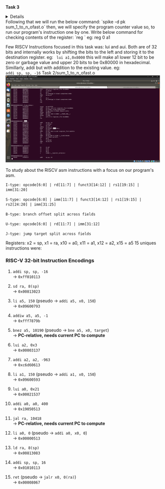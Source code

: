 **Task 3**  
<details> To run the same command used earlier with a small modification. 

`riscv64-unknown-elf-gcc -Ofast -mabi=lp64 -march=rv64i -o sum_1_to_n_ofast.o sum_1_to_n.c`  
now, after that we will run the objdump command used earlier piped with less in the new tab

`riscv64-unknown-elf-objdump -d sum_1_to_n.o | less ` (one which was compiled with fast optimization) It is recommended to change the object file name for each optimization, initially for understanding purposes
</details>
Following that we will run the below command:  
`spike -d pk sum_1_to_n_ofast.o`
then, we will specify the program counter value so, to run our program's instruction one by one.
Write below command for checking contents of the register:  
`reg <x0> <alias>`
eg: reg 0 a1 

Few RISCV Instructions focused in this task was:
lui and aui.
Both are of 32 bits and internally works by shifting the bits to the left and storing it to the destination register.
eg:
` lui a1,0x8000`
this will make a1 lower 12 bit to be zero or garbage value and upper 20 bits to be 0x80000 in hexadecimal. Simillarly, addi but with addition to the existing value.
eg:  
`addi sp, sp, -16`
Task 2/sum_1_to_n_ofast.o
<img src="https://github.com/KapoorAkshit18/vsd-riscv/blob/main/Task%202%2Fo1.png" alt="Alt text" width="1000">

  
To study about the RISCV asm instructions with a focus on our program's asm.
```
I-type: opcode[6:0] | rd[11:7] | funct3[14:12] | rs1[19:15] | imm[31:20]

S-type: opcode[6:0] | imm[11:7] | funct3[14:12] | rs1[19:15] | rs2[24:20] | imm[31:25]

B-type: branch offset split across fields

U-type: opcode[6:0] | rd[11:7] | imm[31:12]

J-type: jump target split across fields
```

Registers: x2 = sp, x1 = ra, x10 = a0, x11 = a1, x12 = a2, x15 = a5
15 uniques instructions were:

<!-- addi sp,sp,-16    
adds content of sp wit negative 16 and stores the result in sp.  
32 bit instruction code:  

sd ra,8(sp)    

li a5,150    

addiw a5,a5,-1  

bnez a5,10190    

lui a2,0x3    

addi a2,a2,-963  

li a1,150  

lui a0,0x21  

addi a0,a0,400  

jal ra,10418  

li a0,0  

ld ra,8(sp)  

 addi sp,sp,16    
 
 ret  -->
### RISC-V 32-bit Instruction Encodings

1. `addi sp, sp, -16`  
   → `0xff010113`

2. `sd ra, 8(sp)`  
   → `0x00813023`

3. `li a5, 150` (pseudo → `addi a5, x0, 150`)  
   → `0x09600793`

4. `addiw a5, a5, -1`  
   → `0xfff7879b`

5. `bnez a5, 10190` (pseudo → `bne a5, x0, target`)  
   → **PC-relative, needs current PC to compute**

6. `lui a2, 0x3`  
   → `0x00003137`

7. `addi a2, a2, -963`  
   → `0xc6d60613`

8. `li a1, 150` (pseudo → `addi a1, x0, 150`)  
   → `0x09600593`

9. `lui a0, 0x21`  
   → `0x00021537`

10. `addi a0, a0, 400`  
    → `0x19050513`

11. `jal ra, 10418`  
    → **PC-relative, needs current PC to compute**

12. `li a0, 0` (pseudo → `addi a0, x0, 0`)  
    → `0x00000513`

13. `ld ra, 8(sp)`  
    → `0x00813083`

14. `addi sp, sp, 16`  
    → `0x01010113`

15. `ret` (pseudo → `jalr x0, 0(ra)`)  
    → `0x00008067`

   

